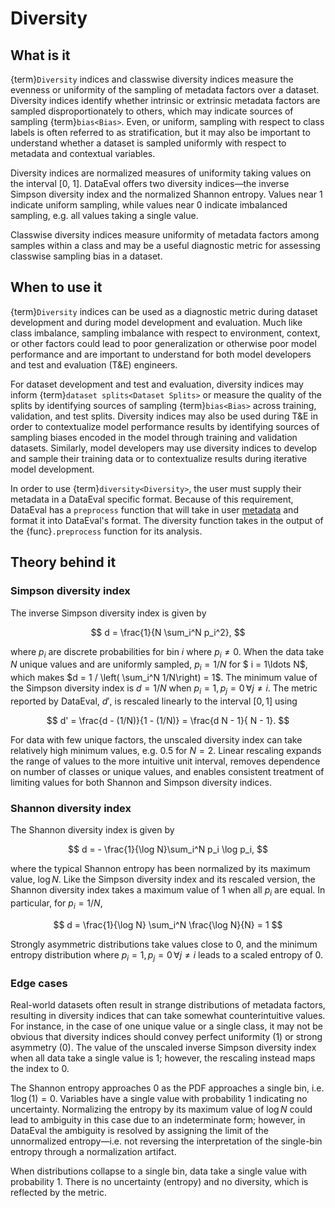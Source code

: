 # Diversity

## What is it

{term}`Diversity` indices and classwise diversity indices measure the evenness
or uniformity of the sampling of metadata factors over a dataset. Diversity
indices identify whether intrinsic or extrinsic metadata factors are sampled
disproportionately to others, which may indicate sources of sampling
{term}`bias<Bias>`. Even, or uniform, sampling with respect to class labels is
often referred to as stratification, but it may also be important to understand
whether a dataset is sampled uniformly with respect to metadata and contextual
variables.

Diversity indices are normalized measures of uniformity taking values on the
interval [0, 1]. DataEval offers two diversity indices&mdash;the inverse
Simpson diversity index and the normalized Shannon entropy. Values near 1
indicate uniform sampling, while values near 0 indicate imbalanced sampling,
e.g. all values taking a single value.

Classwise diversity indices measure uniformity of metadata factors among
samples within a class and may be a useful diagnostic metric for assessing
classwise sampling bias in a dataset.

## When to use it

{term}`Diversity` indices can be used as a diagnostic metric during dataset
development and during model development and evaluation. Much like class
imbalance, sampling imbalance with respect to environment, context, or other
factors could lead to poor generalization or otherwise poor model performance
and are important to understand for both model developers and test and
evaluation (T&E) engineers.

For dataset development and test and evaluation, diversity indices may inform
{term}`dataset splits<Dataset Splits>` or measure the quality of the splits by
identifying sources of sampling {term}`bias<Bias>` across training, validation,
and test splits. Diversity indices may also be used during T&E in order to
contextualize model performance results by identifying sources of sampling
biases encoded in the model through training and validation datasets.
Similarly, model developers may use diversity indices to develop and sample
their training data or to contextualize results during iterative model
development.

In order to use {term}`diversity<Diversity>`, the user must supply their
metadata in a DataEval specific format. Because of this requirement, DataEval
has a `preprocess` function that will take in user [metadata](Metadata.md) and
format it into DataEval's format. The diversity function takes in the output of
the {func}`.preprocess` function for its analysis.

## Theory behind it

### Simpson diversity index

The inverse Simpson diversity index is given by

$$
d = \frac{1}{N \sum_i^N p_i^2},
$$

where $p_i$ are discrete probabilities for bin $i$ where $p_i \neq 0$. When the
data take $N$ unique values and are uniformly sampled, $p_i = 1/N$ for $ i =
1\ldots N$, which makes $d = 1 / \left( \sum_i^N 1/N\right) = 1$. The minimum
value of the Simpson diversity index is $d = 1/N$ when $p_i = 1, p_j = 0 \,
\forall j \neq i$. The metric reported by DataEval, $d'$, is rescaled linearly
to the interval $[0, 1]$ using

$$
d' = \frac{d - (1/N)}{1 - (1/N)} = \frac{d N - 1}{ N - 1}.
$$

For data with few unique factors, the unscaled diversity index can take
relatively high minimum values, e.g. 0.5 for $N = 2$. Linear rescaling expands
the range of values to the more intuitive unit interval, removes dependence on
number of classes or unique values, and enables consistent treatment of
limiting values for both Shannon and Simpson diversity indices.

### Shannon diversity index

The Shannon diversity index is given by

$$
d = - \frac{1}{\log N}\sum_i^N p_i \log p_i,
$$

where the typical Shannon entropy has been normalized by its maximum value,
$\log N$. Like the Simpson diversity index and its rescaled version, the
Shannon diversity index takes a maximum value of 1 when all $p_i$ are equal.
In particular, for $p_i = 1/N$,

$$
d  = \frac{1}{\log N} \sum_i^N \frac{\log N}{N} = 1
$$

Strongly asymmetric distributions take values close to 0, and the minimum
entropy distribution where $p_i = 1, p_j = 0 \,\forall j \neq i$ leads to a
scaled entropy of 0.

### Edge cases

Real-world datasets often result in strange distributions of metadata factors,
resulting in diversity indices that can take somewhat counterintuitive values.
For instance, in the case of one unique value or a single class, it may not be
obvious that diversity indices should convey perfect uniformity (1) or strong
asymmetry (0). The value of the unscaled inverse Simpson diversity index when
all data take a single value is 1; however, the rescaling instead maps the
index to 0.

The Shannon entropy approaches 0 as the PDF approaches a single bin, i.e. $1
\log(1)= 0$. Variables have a single value with probability 1 indicating no
uncertainty. Normalizing the entropy by its maximum value of $\log N$
could lead to ambiguity in this case due to an indeterminate form; however, in
DataEval the ambiguity is resolved by assigning the limit of the unnormalized
entropy&mdash;i.e. not reversing the interpretation of the single-bin entropy
through a normalization artifact.

When distributions collapse to a single bin, data take a single value with
probability 1. There is no uncertainty (entropy) and no diversity, which is
reflected by the metric.
